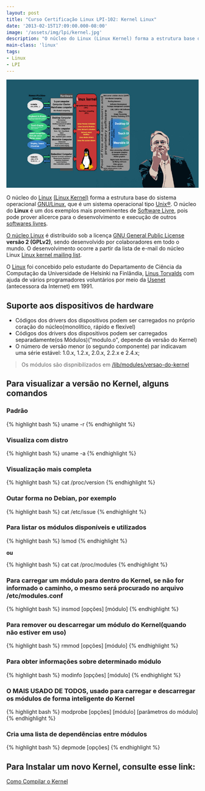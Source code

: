 ```yaml
---
layout: post
title: "Curso Certificação Linux LPI-102: Kernel Linux"
date: '2013-02-15T17:09:00.000-08:00'
image: '/assets/img/lpi/kernel.jpg'
description: "O núcleo do Linux (Linux Kernel) forma a estrutura base do sistema operacional GNU/Linux, que é um sistema operacional tipo unix."
main-class: 'linux'
tags:
- Linux
- LPI
---
```

![Kernel Linux](/assets/img/lpi/kernel.jpg "Kernel Linux")

O núcleo do [Linux](https://www.kernel.org/) [(Linux Kernel)](https://www.kernel.org/) forma a estrutura base do sistema operacional [GNU/Linux](http://terminalroot.com.br/2016/05/porque-eu-nao-uso-linux.html), que é um sistema operacional tipo [Unix®](http://www.unix.org/). O núcleo do __Linux__ é um dos exemplos mais proeminentes de [Software Livre](https://www.fsf.org/pt-br), pois pode prover alicerce para o desenvolvimento e execução de outros [softwares livres](http://terminalroot.com.br/tags/#software-livre).

[O núcleo Linux](https://www.kernel.org/) é distribuído sob a licença [GNU General Public License](https://www.gnu.org/licenses/gpl-3.0.en.html) __versão 2 (GPLv2)__, sendo desenvolvido por colaboradores em todo o mundo. O desenvolvimento ocorre a partir da lista de e-mail do núcleo Linux [Linux kernel mailing list](https://lkml.org/).

O [Linux](https://pt.wikipedia.org/wiki/Linux) foi concebido pelo estudante do Departamento de Ciência da Computação da Universidade de Helsinki na Finlândia, [Linus Torvalds](https://github.com/torvalds) com ajuda de vários programadores voluntários por meio da [Usenet](https://pt.wikipedia.org/wiki/Usenet) (antecessora da Internet) em 1991.


## Suporte aos dispositivos de hardware

* Códigos dos drivers dos dispositivos podem ser carregados no próprio coração do núcleo(monolítico, rápido e flexível)
* Códigos dos drivers dos dispositivos podem ser carregados separadamente(os Módulos)("modulo.o", depende da versão do Kernel)
* O número de versão menor (o segundo componente) par indicavam uma série estável: 1.0.x, 1.2.x, 2.0.x, 2.2.x e 2.4.x;

> Os módulos são dispnibilizados em [/lib/modules/versao-do-kernel](file:///lib/modules/)

## Para visualizar a versão no Kernel, alguns comandos

### Padrão
{% highlight bash %}
uname -r
{% endhighlight %}

### Visualiza com distro
{% highlight bash %}
uname -a
{% endhighlight %}

### Visualização mais completa
{% highlight bash %}
cat /proc/version
{% endhighlight %}

### Outar forma no Debian, por exemplo
{% highlight bash %}
cat /etc/issue
{% endhighlight %}

### Para listar os módulos disponíveis e utilizados
{% highlight bash %}
lsmod
{% endhighlight %}

__ou__

{% highlight bash %}
cat cat /proc/modules
{% endhighlight %}

### Para carregar um módulo para dentro do Kernel, se não for informado o caminho, o mesmo será procurado no arquivo /etc/modules.conf
{% highlight bash %}
insmod [opções] [módulo]
{% endhighlight %}

### Para remover ou descarregar um módulo do Kernel(quando não estiver em uso)
{% highlight bash %}
rmmod [opções] [módulo]
{% endhighlight %}

### Para obter informações sobre determinado módulo
{% highlight bash %}
modinfo [opções] [módulo]
{% endhighlight %}

### O MAIS USADO DE TODOS, usado para carregar e descarregar os módulos de forma inteligente do Kernel
{% highlight bash %}
modprobe [opções] [módulo] [parâmetros do módulo]
{% endhighlight %}

### Cria uma lista de dependências entre módulos
{% highlight bash %}
depmode [opções]
{% endhighlight %}


## Para Instalar um novo Kernel, consulte esse link:
[Como Compilar o Kernel](http://terminalroot.com.br/2012/01/como-compilar-o-kernel-304.html)


